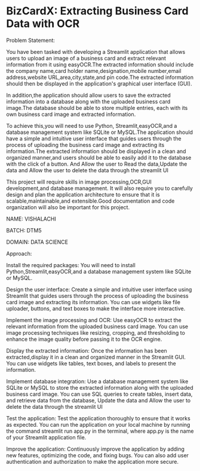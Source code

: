 # BizCardX: Extracting Business Card Data with OCR

Problem Statement:

You have been tasked with developing a Streamlit application that allows users to upload an image of a business card and extract relevant information from it using easyOCR.The extracted information should include the company name,card holder name,designation,mobile number,email address,website URL,area,city,state,and pin code.The extracted information should then be displayed in the application's graphical user interface (GUI).

In addition,the application should allow users to save the extracted information into a database along with the uploaded business card image.The database should be able to store multiple entries, each with its own business card image and extracted information.

To achieve this,you will need to use Python, Streamlit,easyOCR,and a database management system like SQLite or MySQL.The application should have a simple and intuitive user interface that guides users through the process of uploading the business card image and extracting its information.The extracted information should be displayed in a clean and organized manner,and users should be able to easily add it to the database with the click of a button. And Allow the user to Read the data,Update the data and Allow the user to delete the data through the streamlit UI

This project will require skills in image processing,OCR,GUI development,and database management. It will also require you to carefully design and plan the application architecture to ensure that it is scalable,maintainable,and extensible.Good documentation and code organization will also be important for this project.

NAME: VISHALACHI

BATCH: DTM5

DOMAIN: DATA SCIENCE

Approach:

Install the required packages: You will need to install Python,Streamlit,easyOCR,and a database management system like SQLite or MySQL.

Design the user interface: Create a simple and intuitive user interface using Streamlit that guides users through the process of uploading the business card image and extracting its information. You can use widgets like file uploader, buttons, and text boxes to make the interface more interactive.

Implement the image processing and OCR: Use easyOCR to extract the relevant information from the uploaded business card image. You can use image processing techniques like resizing, cropping, and thresholding to enhance the image quality before passing it to the OCR engine.

Display the extracted information: Once the information has been extracted,display it in a clean and organized manner in the Streamlit GUI. You can use widgets like tables, text boxes, and labels to present the information.

Implement database integration: Use a database management system like SQLite or MySQL to store the extracted information along with the uploaded business card image. You can use SQL queries to create tables, insert data, and retrieve data from the database, Update the data and Allow the user to delete the data through the streamlit UI

Test the application: Test the application thoroughly to ensure that it works as expected. You can run the application on your local machine by running the command streamlit run app.py in the terminal, where app.py is the name of your Streamlit application file.

Improve the application: Continuously improve the application by adding new features, optimizing the code, and fixing bugs. You can also add user authentication and authorization to make the application more secure.
